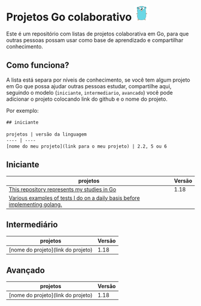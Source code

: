 # Projetos Go colaborativo <img src="https://raw.githubusercontent.com/devicons/devicon/master/icons/go/go-original.svg" alt="go" width="40" height="40"/> </a> 

Este é um repositório com listas de projetos colaborativa em Go, para que outras pessoas possam usar como base de aprendizado e compartilhar conhecimento.


## Como funciona?

A lista está separa por níveis de conhecimento, se você tem algum projeto em Go que possa ajudar outras pessoas estudar, compartilhe aqui, seguindo o modelo (`iniciante`, `intermediario`, `avancado`) você pode adicionar o projeto colocando link do github e o nome do projeto.

Por exemplo:

```
## iniciante

projetos | versão da linguagem
---- | ----
[nome do meu projeto](link para o meu projeto) | 2.2, 5 ou 6
```

## Iniciante

projetos | Versão
---- | ----
[This repository represents my studies in Go](https://github.com/JessicaNathany/go-studies) | 1.18
[Various examples of tests I do on a daily basis before implementing golang.](https://github.com/jeffotoni/goexample) | 

## Intermediário

projetos | Versão
---- | ----
[nome do projeto](link do projeto) | 1.18


## Avançado

projetos | Versão
---- | ----
[nome do projeto](link do projeto) | 1.18

